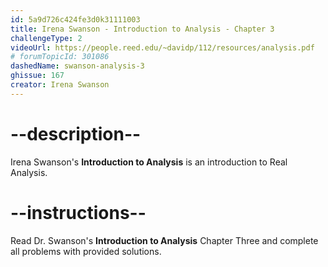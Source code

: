 ```yaml
---
id: 5a9d726c424fe3d0k31111003
title: Irena Swanson - Introduction to Analysis - Chapter 3
challengeType: 2
videoUrl: https://people.reed.edu/~davidp/112/resources/analysis.pdf
# forumTopicId: 301086
dashedName: swanson-analysis-3
ghissue: 167
creator: Irena Swanson
---
```


# --description--

Irena Swanson's __Introduction to Analysis__ is an introduction to Real Analysis.

# --instructions--

Read Dr. Swanson's __Introduction to Analysis__ Chapter Three and complete all problems with provided solutions.